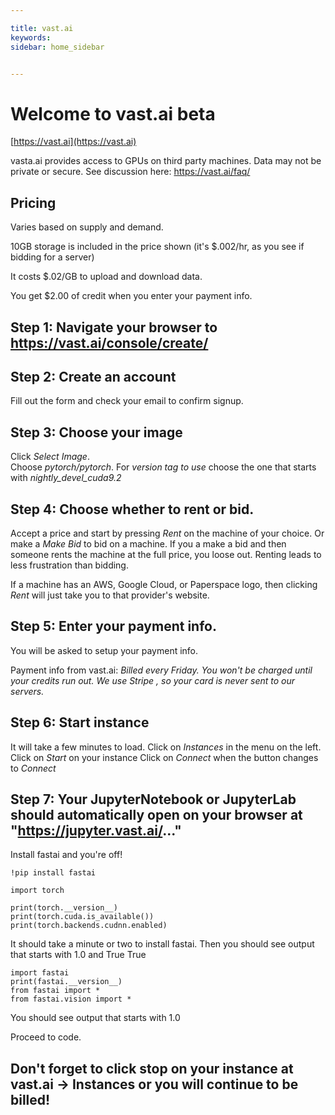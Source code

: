 ```yaml
---

title: vast.ai 
keywords: 
sidebar: home_sidebar


---
```

# Welcome to vast.ai beta

[https://vast.ai](https://vast.ai)

vasta.ai provides access to GPUs on third party machines. Data may not be private or secure. See discussion here: https://vast.ai/faq/

## Pricing
Varies based on supply and demand.

10GB storage is included in the price shown (it's $.002/hr, as you see if bidding for a server)

It costs $.02/GB to upload and download data.

You get $2.00 of credit when you enter your payment info.

## Step 1: Navigate your browser to https://vast.ai/console/create/


## Step 2: Create an account 

Fill out the form and check your email to confirm signup.

## Step 3: Choose your image
Click *Select Image*.  
Choose *pytorch/pytorch*.
For *version tag to use* choose the one that starts with *nightly_devel_cuda9.2*

## Step 4: Choose whether to rent or bid.
Accept a price and start by pressing _Rent_ on the machine of your choice.
Or make a _Make Bid_ to bid on a machine. If you a make a bid and then someone rents the machine at the full price, you loose out. 
Renting leads to less frustration than bidding.

If a machine has an AWS, Google Cloud, or Paperspace logo, then clicking *Rent* will just take you to that provider's website.

## Step 5: Enter your payment info.
You will be asked to setup your payment info. 

Payment info from vast.ai: 
*Billed every Friday. You won't be charged until your credits run out. We use Stripe , so your card is never sent to our servers.*

## Step 6: Start instance
It will take a few minutes to load.
Click on *Instances* in the menu on the left. 
Click on *Start* on your instance
Click on *Connect* when the button changes to *Connect*


## Step 7: Your JupyterNotebook or JupyterLab should automatically open on your browser at "https://jupyter.vast.ai/..."

Install fastai and you're off!
```
!pip install fastai

import torch

print(torch.__version__)
print(torch.cuda.is_available())
print(torch.backends.cudnn.enabled)
```

It should take a minute or two to install fastai. Then you should see output that starts with 1.0 and True True

```
import fastai
print(fastai.__version__)
from fastai import *
from fastai.vision import *
```

You should see output that starts with 1.0

Proceed to code. 

## Don't forget to click stop on your instance at vast.ai -> Instances or you will continue to be billed!

